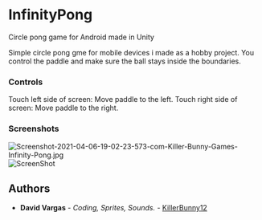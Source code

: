 # InfinityPong

Circle pong game for Android made in Unity
 
Simple circle pong gme for mobile devices i made as a hobby project.
You control the paddle and make sure the ball stays inside the boundaries.
 
 ### Controls
 
Touch left side of screen: Move paddle to the left.
Touch right side of screen: Move paddle to the right.
 
### Screenshots

  ![Screenshot-2021-04-06-19-02-23-573-com-Killer-Bunny-Games-Infinity-Pong.jpg](https://postimg.cc/XXq5ymbR)
  ![ScreenShot](https://postimg.cc/XXq5ymbR)

## Authors

* **David Vargas** - *Coding, Sprites, Sounds.* - [KillerBunny12](https://github.com/KillerBunny12)
